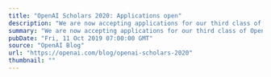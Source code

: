 ```yaml
---
title: "OpenAI Scholars 2020: Applications open"
description: "We are now accepting applications for our third class of OpenAI Scholars."
summary: "We are now accepting applications for our third class of OpenAI Scholars."
pubDate: "Fri, 11 Oct 2019 07:00:00 GMT"
source: "OpenAI Blog"
url: "https://openai.com/blog/openai-scholars-2020"
thumbnail: ""
---
```



